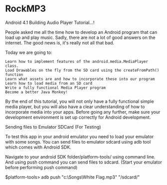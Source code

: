 RockMP3
=======

Android 4.1 Building Audio Player Tutorial...!


People asked me all the time how to develop an Android program that can load up and play music. 
Sadly, there are not a lot of good answers on the internet. The good news is, it's really not all that bad. 

Today we are going to:

    Learn how to implement features of the android.media.MediaPlayer class.
    Load Drawables on the fly from the SD card using the createFromPath() function
    Learn what assets are and how to incorporate these into our program
    Learn how to load media from an SD card
    Write a fully functional Media Player program
    Become a better Java Monkey!

By the end of this tutorial, you will not only have a fully functional simple media player, but you will also have a 
clear understanding of how to incorporate media into your apps. Before going any further, make sure your development 
environment is set up correctly for Android development.



Sending files to Emulator SDCard (For Testing)

To test this app in your android emulator you need to load your emulator with some songs. 
You can send files to emulator sdcard using adb tool which comes with Android SDK.

Navigate to your android SDK folder/platform-tools/ using command line. And using push command you can send files 
to sdcard. (Start your emulator before performing push command)

$platform-tools> adb push "c:\Songs\White Flag.mp3" "/sdcard/"
